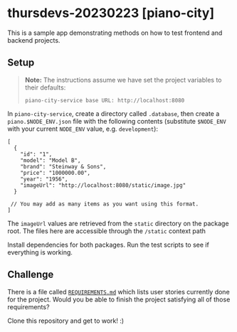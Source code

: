 # thursdevs-20230223 [piano-city]

This is a sample app demonstrating methods on how to test frontend and backend projects.

## Setup

> **Note:** The instructions assume we have set the project variables to their defaults:
> 
> ```
> piano-city-service base URL: http://localhost:8080
> ```

In `piano-city-service`, create a directory called `.database`, then create a `piano.$NODE_ENV.json` file with the
following contents (substitute `$NODE_ENV` with your current `NODE_ENV` value, e.g. `development`):

```json5
[
  {
    "id": "1",
    "model": "Model B",
    "brand": "Steinway & Sons",
    "price": "1000000.00",
    "year": "1956",
    "imageUrl": "http://localhost:8080/static/image.jpg"
  }

 // You may add as many items as you want using this format.
]
```

The `imageUrl` values are retrieved from the `static` directory on the package root. The files here are accessible
through the `/static` context path

Install dependencies for both packages. Run the test scripts to see if everything is working.

## Challenge

There is a file called [`REQUIREMENTS.md`](./REQUIREMENTS.md) which lists user stories currently done for the project. Would you be able to
finish the project satisfying all of those requirements?

Clone this repository and get to work! :)
